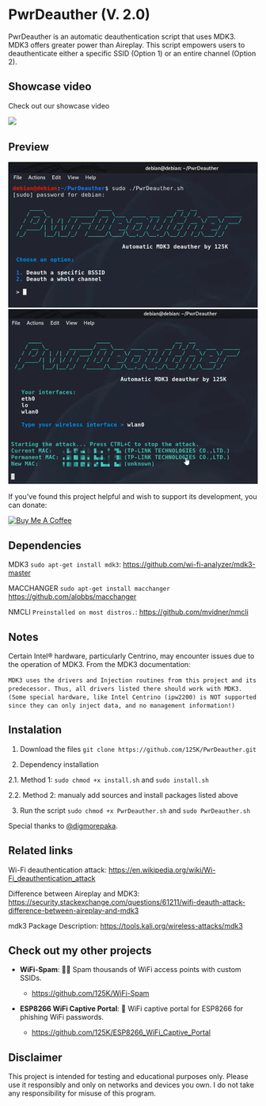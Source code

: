 # PwrDeauther (V. 2.0)
PwrDeauther is an automatic deauthentication script that uses MDK3. MDK3 offers greater power than Aireplay. This script empowers users to deauthenticate either a specific SSID (Option 1) or an entire channel (Option 2).

## Showcase video

Check out our showcase video

<a href="https://youtu.be/ZiujaDVpdEk"><img src="https://i.imgur.com/f82biKP.png"></a>

## Preview

<img src="https://raw.githubusercontent.com/125K/PwrDeauther/master/img/1.png">

<img src="https://raw.githubusercontent.com/125K/PwrDeauther/master/img/2.png">

If you've found this project helpful and wish to support its development, you can donate:

<a href="https://www.buymeacoffee.com/rSiZtB3" target="_blank"><img src="https://www.buymeacoffee.com/assets/img/custom_images/orange_img.png" alt="Buy Me A Coffee" style="height: 41px !important;width: 174px !important;box-shadow: 0px 3px 2px 0px rgba(190, 190, 190, 0.5) !important;-webkit-box-shadow: 0px 3px 2px 0px rgba(190, 190, 190, 0.5) !important;" ></a>

## Dependencies

MDK3 `sudo apt-get install mdk3`: https://github.com/wi-fi-analyzer/mdk3-master

MACCHANGER `sudo apt-get install macchanger` https://github.com/alobbs/macchanger

NMCLI `Preinstalled on most distros.`: https://github.com/mvidner/nmcli

## Notes
Certain Intel® hardware, particularly Centrino, may encounter issues due to the operation of MDK3. From the MDK3 documentation:

`MDK3 uses the drivers and Injection routines from this project and its predecessor. Thus, all drivers listed there should work with MDK3. (Some special hardware, like Intel Centrino (ipw2200) is NOT supported since they can only inject data, and no management information!)`

## Instalation
  1. Download the files `git clone https://github.com/125K/PwrDeauther.git`

  2. Dependency installation

  2.1. Method 1: `sudo chmod +x install.sh` and  `sudo install.sh`

  2.2. Method 2: manualy add sources and install packages listed above

  3. Run the script `sudo chmod +x PwrDeauther.sh` and `sudo PwrDeauther.sh`
  
Special thanks to <a href="https://github.com/digmorepaka">@digmorepaka</a>.

## Related links
Wi-Fi deauthentication attack: https://en.wikipedia.org/wiki/Wi-Fi_deauthentication_attack

Difference between Aireplay and MDK3: https://security.stackexchange.com/questions/61211/wifi-deauth-attack-difference-between-aireplay-and-mdk3

mdk3 Package Description: https://tools.kali.org/wireless-attacks/mdk3

## Check out my other projects

- **WiFi-Spam**: :email::satellite: Spam thousands of WiFi access points with custom SSIDs.
  - https://github.com/125K/WiFi-Spam

- **ESP8266 WiFi Captive Portal**: :key: WiFi captive portal for ESP8266 for phishing WiFi passwords.
  - https://github.com/125K/ESP8266_WiFi_Captive_Portal
  
## Disclaimer
This project is intended for testing and educational purposes only. Please use it responsibly and only on networks and devices you own. I do not take any responsibility for misuse of this program.
